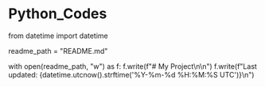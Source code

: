 # Python_Codes

from datetime import datetime

readme_path = "README.md"

with open(readme_path, "w") as f:
    f.write(f"# My Project\n\n")
    f.write(f"Last updated: {datetime.utcnow().strftime('%Y-%m-%d %H:%M:%S UTC')}\n")
